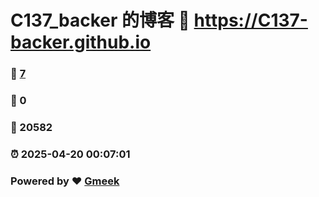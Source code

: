 # C137_backer 的博客 :link: https://C137-backer.github.io 
### :page_facing_up: [7](https://C137-backer.github.io/tag.html) 
### :speech_balloon: 0 
### :hibiscus: 20582 
### :alarm_clock: 2025-04-20 00:07:01 
### Powered by :heart: [Gmeek](https://github.com/Meekdai/Gmeek)
